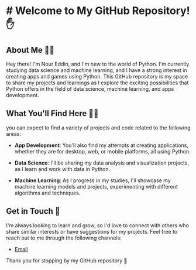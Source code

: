 <h1># Welcome to My GitHub Repository! ✋

## About Me 👨‍💼
Hey there! I'm Nour Eddin, and I'm new to the world of Python. I'm currently studying data science and machine learning, and I have a strong interest in creating apps and games using Python. This GitHub repository is my space to share my projects and learnings as I explore the exciting possibilities that Python offers in the field of data science, machine learning, and apps development.

## What You'll Find Here 👨‍💻
 you can expect to find a variety of projects and code related to the following areas:

- **App Development**: You'll also find my attempts at creating applications, whether they are for desktop, web, or mobile platforms, all using Python.

- **Data Science**: I'll be sharing my data analysis and visualization projects, as I learn and work with data in Python.


- **Machine Learning**: As I progress in my studies, I'll showcase my machine learning models and projects, experimenting with different algorithms and techniques.


## Get in Touch 👀
I'm always looking to learn and grow, so I'd love to connect with others who share similar interests or have suggestions for my projects. Feel free to reach out to me through the following channels:

- [Email](noureddinofficial@gmail.com)


Thank you for stopping by my GitHub repository 🙌
